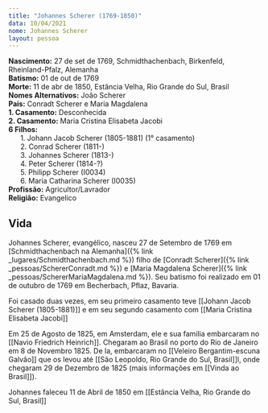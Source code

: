 ```yaml
---
title: "Johannes Scherer (1769-1850)"
data: 10/04/2021
nome: Johannes Scherer
layout: pessoa
---
```


**Nascimento:**  27 de set de 1769, Schmidthachenbach, Birkenfeld, Rheinland-Pfalz, Alemanha<br/>
**Batismo:** 01 de out de 1769<br/>
**Morte:** 11 de abr de 1850, Estância Velha, Rio Grande do Sul, Brasil<br/>
**Nomes Alternativos:** João Scherer<br/>
**Pais:** Conradt Scherer e Maria Magdalena<br/>
**1. Casamento:** Desconhecida<br/>
**2. Casamento:** Maria Cristina Elisabeta Jacobi<br/>
**6 Filhos:**<br/>
&nbsp;&nbsp;&nbsp;&nbsp;&nbsp;&nbsp;1. Johann Jacob Scherer (1805-1881) (1° casamento)<br/>
&nbsp;&nbsp;&nbsp;&nbsp;&nbsp;&nbsp;2. Conrad Scherer (1811-)<br/>
&nbsp;&nbsp;&nbsp;&nbsp;&nbsp;&nbsp;3. Johannes Scherer (1813-)<br/>
&nbsp;&nbsp;&nbsp;&nbsp;&nbsp;&nbsp;4. Peter Scherer (1814-?)<br/>
&nbsp;&nbsp;&nbsp;&nbsp;&nbsp;&nbsp;5. Philipp Scherer (I0034)<br/>
&nbsp;&nbsp;&nbsp;&nbsp;&nbsp;&nbsp;6. Maria Catharina Scherer (I0035)<br/>
**Profissão:** Agricultor/Lavrador<br/>
**Religião:** Evangelico<br/>

## Vida

Johannes Scherer, evangélico, nasceu 27 de Setembro de 1769 em [Schmidthachenbach na Alemanha]({% link _lugares/Schmidthachenbach.md %}) filho de [Conradt Scherer]({% link _pessoas/SchererConradt.md %}) e [Maria Magdalena Scherer]({% link _pessoas/SchererMariaMagdalena.md %}). Seu batismo foi realizado em 01 de outubro de 1769 em Becherbach, Pflaz, Bavaria.

Foi casado duas vezes, em seu primeiro casamento teve [[Johann Jacob Scherer (1805-1881)]] e em seu segundo casamento com [[Maria Cristina Elisabeta Jacobi]]

Em 25 de Agosto de 1825, em Amsterdam, ele e sua familia embarcaram no [[Navio Friedrich Heinrich]]. Chegaram ao Brasil no porto do Rio de Janeiro em 8 de Novembro 1825. De la, embarcaram no [[Veleiro Bergantim-escuna Galvão]] que os levou até [[São Leopoldo, Rio Grande do Sul, Brasil]]l, onde chegaram 29 de Dezembro de 1825 (mais informações em [[Vinda ao Brasil]]).

Johannes faleceu 11 de Abril de 1850 em [[Estância Velha, Rio Grande do Sul, Brasil]]



